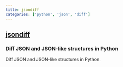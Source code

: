 ```yaml
---
title: jsondiff
categories: ['python', 'json', 'diff']
---
```

## [jsondiff](https://github.com/xlwings/jsondiff)

### Diff JSON and JSON-like structures in Python


Diff JSON and JSON-like structures in Python.
